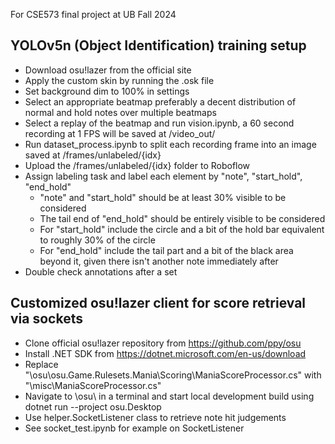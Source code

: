 For CSE573 final project at UB Fall 2024

## YOLOv5n (Object Identification) training setup

- Download osu!lazer from the official site
- Apply the custom skin by running the .osk file
- Set background dim to 100% in settings
- Select an appropriate beatmap preferably a decent distribution of normal and hold notes over multiple beatmaps
- Select a replay of the beatmap and run vision.ipynb, a 60 second recording at 1 FPS will be saved at /video_out/
- Run dataset_process.ipynb to split each recording frame into an image saved at /frames/unlabeled/{idx}
- Upload the /frames/unlabeled/{idx} folder to Roboflow
- Assign labeling task and label each element by "note", "start_hold", "end_hold"
  - "note" and "start_hold" should be at least 30% visible to be considered
  - The tail end of "end_hold" should be entirely visible to be considered
  - For "start_hold" include the circle and a bit of the hold bar equivalent to roughly 30% of the circle
  - For "end_hold" include the tail part and a bit of the black area beyond it, given there isn't another note immediately after
- Double check annotations after a set

## Customized osu!lazer client for score retrieval via sockets
- Clone official osu!lazer repository from https://github.com/ppy/osu
- Install .NET SDK from https://dotnet.microsoft.com/en-us/download
- Replace "\osu\osu.Game.Rulesets.Mania\Scoring\ManiaScoreProcessor.cs" with "\misc\ManiaScoreProcessor.cs"
- Navigate to \osu\ in a terminal and start local development build using dotnet run --project osu.Desktop
- Use helper.SocketListener class to retrieve note hit judgements
- See socket_test.ipynb for example on SocketListener


